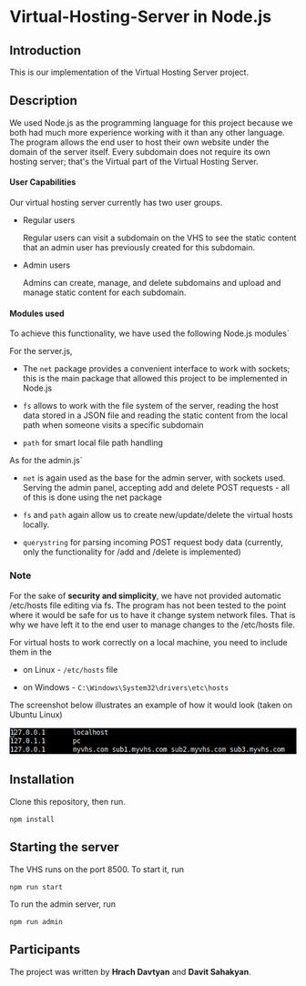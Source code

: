 # Virtual-Hosting-Server in Node.js

## Introduction

This is our implementation of the Virtual Hosting Server project.

## Description

We used Node.js as the programming language for this project because we both had much more experience working with it than any other language. The program allows the end user to host their own website under the domain of the server itself. Every subdomain does not require its own hosting server; that's the Virtual part of the Virtual Hosting Server.

#### User Capabilities

Our virtual hosting server currently has two user groups.

- Regular users

    Regular users can visit a subdomain on the VHS to see the static content that an admin user has previously created for this subdomain.

- Admin users

    Admins can create, manage, and delete subdomains and upload and manage static content for each subdomain.

#### Modules used

To achieve this functionality, we have used the following Node.js modules`

For the server.js, 

- The `net` package provides a convenient interface to work with sockets; this is the main package that allowed this project to be implemented in Node.js

- `fs` allows to work with the file system of the server, reading the host data stored in a JSON file and reading the static content from the local path when someone visits a specific subdomain

- `path` for smart local file path handling

As for the admin.js`

- `net` is again used as the base for the admin server, with sockets used. Serving the admin panel, accepting add and delete POST requests - all of this is done using the net package

- `fs` and `path` again allow us to create new/update/delete the virtual hosts locally.

- `querystring` for parsing incoming POST request body data (currently, only the functionality for /add and /delete is implemented)

### Note

 For the sake of <b>security and simplicity</b>, we have not provided automatic /etc/hosts file editing via fs. The program has not been tested to the point where it would be safe for us to have it change system network files. That is why we have left it to the end user to manage changes to the /etc/hosts file.
 
 For virtual hosts to work correctly on a local machine, you need to include them in the 

- on Linux -  `/etc/hosts` file

- on Windows - `C:\Windows\System32\drivers\etc\hosts`

The screenshot below illustrates an example of how it would look (taken on Ubuntu Linux)

![alt text](readme_hosts_image.png)

## Installation

Clone this repository, then run.

```
npm install
```

## Starting the server

The VHS runs on the port 8500. To start it, run

```
npm run start
```

To run the admin server, run

```
npm run admin
```

## Participants

The project was written by **Hrach Davtyan** and **Davit Sahakyan**.